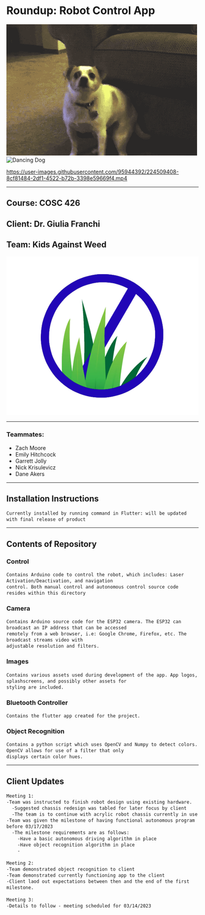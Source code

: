 # Roundup: Robot Control App

![Bouncy Dog](Images/woogie.gif)
![Dancing Dog](Images/boogie.gif)

https://user-images.githubusercontent.com/95944392/224509408-8cf81484-2df1-4522-b72b-3398e59669f4.mp4

---




## Course: COSC 426
## Client: Dr. Giulia Franchi

## Team: Kids Against Weed

![My Image](Images/WeedKillerLogo.png)

---
### Teammates:
* Zach Moore
* Emily Hitchcock
* Garrett Jolly
* Nick Krisulevicz
* Dane Akers
---
## Installation Instructions

```
Currently installed by running command in Flutter: will be updated with final release of product
```
---
## Contents of Repository

### Control

```
Contains Arduino code to control the robot, which includes: Laser Activation/Deactivation, and navigation
control. Both manual control and autonomous control source code resides within this directory
```

### Camera

```
Contains Arduino source code for the ESP32 camera. The ESP32 can broadcast an IP address that can be accessed
remotely from a web browser, i.e: Google Chrome, Firefox, etc. The broadcast streams video with
adjustable resolution and filters.
```

### Images

```
Contains various assets used during development of the app. App logos, splashscreens, and possibly other assets for 
styling are included.
```

### Bluetooth Controller

```
Contains the flutter app created for the project. 
```

### Object Recognition

```
Contains a python script which uses OpenCV and Numpy to detect colors. OpenCV allows for use of a filter that only 
displays certain color hues.
```
---
## Client Updates

```
Meeting 1:
-Team was instructed to finish robot design using existing hardware.
  -Suggested chassis redesign was tabled for later focus by client
  -The team is to continue with acrylic robot chassis currently in use
-Team was given the milestone of having functional autonomous program before 03/17/2023
  -The milestone requirements are as follows:
    -Have a basic autonomous driving algorithm in place
    -Have object recognition algorithm in place
    -

Meeting 2:
-Team demonstrated object recognition to client
-Team demonstrated currently functioning app to the client
-Client laod out expectations between then and the end of the first milestone.

Meeting 3:
-Details to follow - meeting scheduled for 03/14/2023
```

